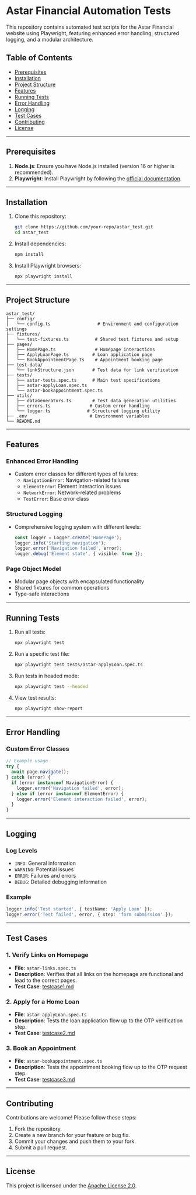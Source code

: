 # Astar Financial Automation Tests

This repository contains automated test scripts for the Astar Financial website using Playwright, featuring enhanced error handling, structured logging, and a modular architecture.

## Table of Contents
- [Prerequisites](#prerequisites)
- [Installation](#installation)
- [Project Structure](#project-structure)
- [Features](#features)
- [Running Tests](#running-tests)
- [Error Handling](#error-handling)
- [Logging](#logging)
- [Test Cases](#test-cases)
- [Contributing](#contributing)
- [License](#license)

---

## Prerequisites
1. **Node.js**: Ensure you have Node.js installed (version 16 or higher is recommended).
2. **Playwright**: Install Playwright by following the [official documentation](https://playwright.dev/docs/intro).

---

## Installation
1. Clone this repository:
   ```bash
   git clone https://github.com/your-repo/astar_test.git
   cd astar_test
   ```

2. Install dependencies:
   ```bash
   npm install
   ```

3. Install Playwright browsers:
   ```bash
   npx playwright install
   ```

---

## Project Structure
```
astar_test/
├── config/
│   └── config.ts                  # Environment and configuration settings
├── fixtures/
│   └── test-fixtures.ts          # Shared test fixtures and setup
├── pages/
│   ├── HomePage.ts               # Homepage interactions
│   ├── ApplyLoanPage.ts         # Loan application page
│   └── BookAppointmentPage.ts    # Appointment booking page
├── test-data/
│   └── linkStructure.json       # Test data for link verification
├── tests/
│   ├── astar-tests.spec.ts      # Main test specifications
│   ├── astar-applyLoan.spec.ts
│   └── astar-bookappointment.spec.ts
├── utils/
│   ├── dataGenerators.ts        # Test data generation utilities
│   ├── errors.ts               # Custom error handling
│   └── logger.ts              # Structured logging utility
├── .env                        # Environment variables
└── README.md
```

---

## Features
### Enhanced Error Handling
- Custom error classes for different types of failures:
  - `NavigationError`: Navigation-related failures
  - `ElementError`: Element interaction issues
  - `NetworkError`: Network-related problems
  - `TestError`: Base error class

### Structured Logging
- Comprehensive logging system with different levels:
  ```typescript
  const logger = Logger.create('HomePage');
  logger.info('Starting navigation');
  logger.error('Navigation failed', error);
  logger.debug('Element state', { visible: true });
  ```

### Page Object Model
- Modular page objects with encapsulated functionality
- Shared fixtures for common operations
- Type-safe interactions

---

## Running Tests
1. Run all tests:
   ```bash
   npx playwright test
   ```

2. Run a specific test file:
   ```bash
   npx playwright test tests/astar-applyLoan.spec.ts
   ```

3. Run tests in headed mode:
   ```bash
   npx playwright test --headed
   ```

4. View test results:
   ```bash
   npx playwright show-report
   ```

---

## Error Handling
### Custom Error Classes
```typescript
// Example usage
try {
  await page.navigate();
} catch (error) {
  if (error instanceof NavigationError) {
    logger.error('Navigation failed', error);
  } else if (error instanceof ElementError) {
    logger.error('Element interaction failed', error);
  }
}
```

---

## Logging
### Log Levels
- `INFO`: General information
- `WARNING`: Potential issues
- `ERROR`: Failures and errors
- `DEBUG`: Detailed debugging information

### Example
```typescript
logger.info('Test started', { testName: 'Apply Loan' });
logger.error('Test failed', error, { step: 'form submission' });
```

---

## Test Cases
### 1. Verify Links on Homepage
- **File**: `astar-links.spec.ts`
- **Description**: Verifies that all links on the homepage are functional and lead to the correct pages.
- **Test Case**: [testcase1.md](testcase1.md)

### 2. Apply for a Home Loan
- **File**: `astar-applyLoan.spec.ts`
- **Description**: Tests the loan application flow up to the OTP verification step.
- **Test Case**: [testcase2.md](testcase2.md)

### 3. Book an Appointment
- **File**: `astar-bookappointment.spec.ts`
- **Description**: Tests the appointment booking flow up to the OTP request step.
- **Test Case**: [testcase3.md](testcase3.md)

---

## Contributing
Contributions are welcome! Please follow these steps:
1. Fork the repository.
2. Create a new branch for your feature or bug fix.
3. Commit your changes and push them to your fork.
4. Submit a pull request.

---

## License
This project is licensed under the [Apache License 2.0](https://www.apache.org/licenses/LICENSE-2.0).

